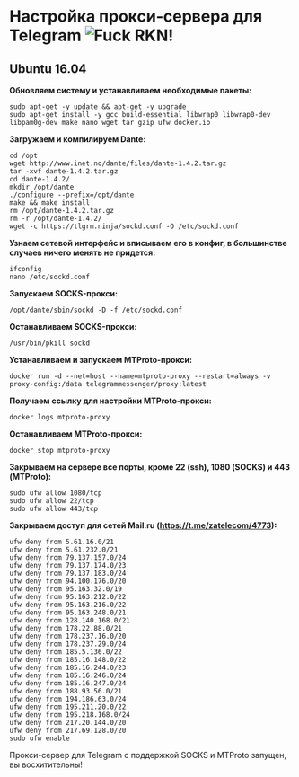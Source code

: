 # Настройка прокси-сервера для Telegram ![Fuck RKN!](https://img.shields.io/badge/Fuck-RKN-brightgreen.svg)

## Ubuntu 16.04

**Обновляем систему и устанавливаем необходимые пакеты:**

	sudo apt-get -y update && apt-get -y upgrade
	sudo apt-get install -y gcc build-essential libwrap0 libwrap0-dev libpam0g-dev make nano wget tar gzip ufw docker.io

**Загружаем и компилируем Dante:**

	cd /opt
	wget http://www.inet.no/dante/files/dante-1.4.2.tar.gz
	tar -xvf dante-1.4.2.tar.gz
	cd dante-1.4.2/
	mkdir /opt/dante
	./configure --prefix=/opt/dante
	make && make install
	rm /opt/dante-1.4.2.tar.gz
	rm -r /opt/dante-1.4.2/
	wget -c https://tlgrm.ninja/sockd.conf -O /etc/sockd.conf

**Узнаем сетевой интерфейс и вписываем его в конфиг, в большинстве случаев ничего менять не придется:**

	ifconfig
	nano /etc/sockd.conf

**Запускаем SOCKS-прокси:**

	/opt/dante/sbin/sockd -D -f /etc/sockd.conf

**Останавливаем SOCKS-прокси:**

	/usr/bin/pkill sockd
	
**Устанавливаем и запускаем MTProto-прокси:**

	docker run -d --net=host --name=mtproto-proxy --restart=always -v proxy-config:/data telegrammessenger/proxy:latest
	
**Получаем ссылку для настройки MTProto-прокси:**

	docker logs mtproto-proxy
	
**Останавливаем MTProto-прокси:**

	docker stop mtproto-proxy
	
**Закрываем на сервере все порты, кроме 22 (ssh), 1080 (SOCKS) и 443 (MTProto):**

	sudo ufw allow 1080/tcp
	sudo ufw allow 22/tcp
	sudo ufw allow 443/tcp

**Закрываем доступ для сетей Mail.ru (https://t.me/zatelecom/4773):**

	ufw deny from 5.61.16.0/21
	ufw deny from 5.61.232.0/21
	ufw deny from 79.137.157.0/24
	ufw deny from 79.137.174.0/23
	ufw deny from 79.137.183.0/24
	ufw deny from 94.100.176.0/20
	ufw deny from 95.163.32.0/19
	ufw deny from 95.163.212.0/22
	ufw deny from 95.163.216.0/22
	ufw deny from 95.163.248.0/21
	ufw deny from 128.140.168.0/21
	ufw deny from 178.22.88.0/21
	ufw deny from 178.237.16.0/20
	ufw deny from 178.237.29.0/24
	ufw deny from 185.5.136.0/22
	ufw deny from 185.16.148.0/22
	ufw deny from 185.16.244.0/23
	ufw deny from 185.16.246.0/24
	ufw deny from 185.16.247.0/24
	ufw deny from 188.93.56.0/21
	ufw deny from 194.186.63.0/24
	ufw deny from 195.211.20.0/22
	ufw deny from 195.218.168.0/24
	ufw deny from 217.20.144.0/20
	ufw deny from 217.69.128.0/20
	sudo ufw enable
	
Прокси-сервер для Telegram с поддержкой SOCKS и MTProto запущен, вы восхитительны!
